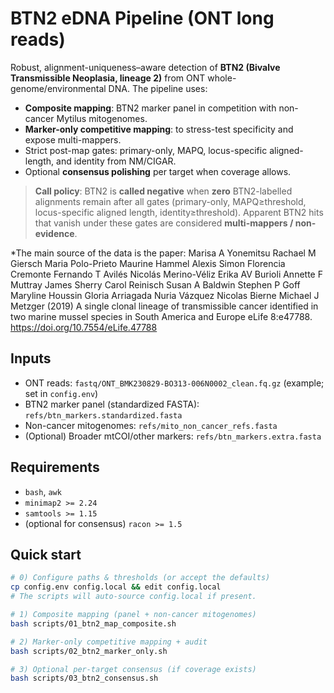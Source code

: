 # BTN2 eDNA Pipeline (ONT long reads)

Robust, alignment-uniqueness–aware detection of **BTN2 (Bivalve Transmissible Neoplasia, lineage 2)**
from ONT whole-genome/environmental DNA. The pipeline uses:
- **Composite mapping**: BTN2 marker panel in competition with non-cancer Mytilus mitogenomes.
- **Marker-only competitive mapping**: to stress-test specificity and expose multi-mappers.
- Strict post-map gates: primary-only, MAPQ, locus-specific aligned-length, and identity from NM/CIGAR.
- Optional **consensus polishing** per target when coverage allows.

> **Call policy**: BTN2 is **called negative** when **zero** BTN2-labelled alignments remain after all
> gates (primary-only, MAPQ≥threshold, locus-specific aligned length, identity≥threshold).
> Apparent BTN2 hits that vanish under these gates are considered **multi-mappers / non-evidence**.

*The main source of the data is the paper: Marisa A Yonemitsu Rachael M Giersch Maria Polo-Prieto Maurine Hammel Alexis Simon Florencia Cremonte Fernando T Avilés Nicolás Merino-Véliz Erika AV Burioli Annette F Muttray James Sherry Carol Reinisch Susan A Baldwin Stephen P Goff Maryline Houssin Gloria Arriagada Nuria Vázquez Nicolas Bierne Michael J Metzger (2019) A single clonal lineage of transmissible cancer identified in two marine mussel species in South America and Europe eLife 8:e47788.
https://doi.org/10.7554/eLife.47788

## Inputs

- ONT reads: `fastq/ONT_BMK230829-BO313-006N0002_clean.fq.gz` (example; set in `config.env`)
- BTN2 marker panel (standardized FASTA): `refs/btn_markers.standardized.fasta`
- Non-cancer mitogenomes: `refs/mito_non_cancer_refs.fasta`
- (Optional) Broader mtCOI/other markers: `refs/btn_markers.extra.fasta`

## Requirements

- `bash`, `awk`
- `minimap2 >= 2.24`
- `samtools >= 1.15`
- (optional for consensus) `racon >= 1.5`

## Quick start

```bash
# 0) Configure paths & thresholds (or accept the defaults)
cp config.env config.local && edit config.local
# The scripts will auto-source config.local if present.

# 1) Composite mapping (panel + non-cancer mitogenomes)
bash scripts/01_btn2_map_composite.sh

# 2) Marker-only competitive mapping + audit
bash scripts/02_btn2_marker_only.sh

# 3) Optional per-target consensus (if coverage exists)
bash scripts/03_btn2_consensus.sh


